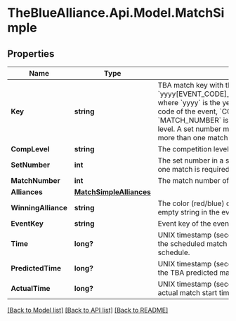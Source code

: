 # TheBlueAlliance.Api.Model.MatchSimple

## Properties

Name | Type | Description | Notes
------------ | ------------- | ------------- | -------------
**Key** | **string** | TBA match key with the format &#x60;yyyy[EVENT_CODE]_[COMP_LEVEL]m[MATCH_NUMBER]&#x60;, where &#x60;yyyy&#x60; is the year, and &#x60;EVENT_CODE&#x60; is the event code of the event, &#x60;COMP_LEVEL&#x60; is (qm, ef, qf, sf, f), and &#x60;MATCH_NUMBER&#x60; is the match number in the competition level. A set number may append the competition level if more than one match in required per set. | 
**CompLevel** | **string** | The competition level the match was played at. | 
**SetNumber** | **int** | The set number in a series of matches where more than one match is required in the match series. | 
**MatchNumber** | **int** | The match number of the match in the competition level. | 
**Alliances** | [**MatchSimpleAlliances**](MatchSimpleAlliances.md) |  | 
**WinningAlliance** | **string** | The color (red/blue) of the winning alliance. Will contain an empty string in the event of no winner, or a tie. | 
**EventKey** | **string** | Event key of the event the match was played at. | 
**Time** | **long?** | UNIX timestamp (seconds since 1-Jan-1970 00:00:00) of the scheduled match time, as taken from the published schedule. | 
**PredictedTime** | **long?** | UNIX timestamp (seconds since 1-Jan-1970 00:00:00) of the TBA predicted match start time. | 
**ActualTime** | **long?** | UNIX timestamp (seconds since 1-Jan-1970 00:00:00) of actual match start time. | 

[[Back to Model list]](../README.md#documentation-for-models) [[Back to API list]](../README.md#documentation-for-api-endpoints) [[Back to README]](../README.md)

